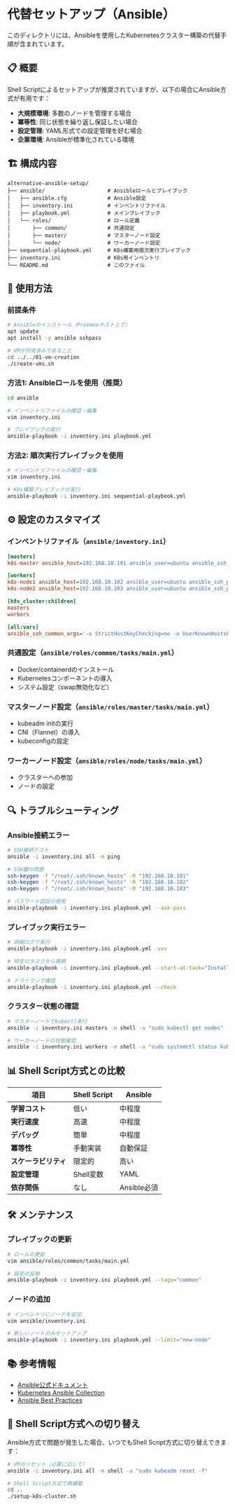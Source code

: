 # 代替セットアップ（Ansible）

このディレクトリには、Ansibleを使用したKubernetesクラスター構築の代替手順が含まれています。

## 📋 概要

Shell Scriptによるセットアップが推奨されていますが、以下の場合にAnsible方式が有用です：

- **大規模環境**: 多数のノードを管理する場合
- **冪等性**: 同じ状態を繰り返し保証したい場合
- **設定管理**: YAML形式での設定管理を好む場合
- **企業環境**: Ansibleが標準化されている環境

## 🏗️ 構成内容

```
alternative-ansible-setup/
├── ansible/                    # Ansibleロールとプレイブック
│   ├── ansible.cfg             # Ansible設定
│   ├── inventory.ini           # インベントリファイル
│   ├── playbook.yml            # メインプレイブック
│   └── roles/                  # ロール定義
│       ├── common/             # 共通設定
│       ├── master/             # マスターノード設定
│       └── node/               # ワーカーノード設定
├── sequential-playbook.yml     # K8s構築用順次実行プレイブック
├── inventory.ini               # K8s用インベントリ
└── README.md                   # このファイル
```

## 🚀 使用方法

### 前提条件

```bash
# Ansibleのインストール（Proxmoxホスト上で）
apt update
apt install -y ansible sshpass

# VMが作成済みであること
cd ../../01-vm-creation
./create-vms.sh
```

### 方法1: Ansibleロールを使用（推奨）

```bash
cd ansible

# インベントリファイルの確認・編集
vim inventory.ini

# プレイブックの実行
ansible-playbook -i inventory.ini playbook.yml
```

### 方法2: 順次実行プレイブックを使用

```bash
# インベントリファイルの確認・編集
vim inventory.ini

# K8s構築プレイブックの実行
ansible-playbook -i inventory.ini sequential-playbook.yml
```

## ⚙️ 設定のカスタマイズ

### インベントリファイル（`ansible/inventory.ini`）

```ini
[masters]
k8s-master ansible_host=192.168.10.101 ansible_user=ubuntu ansible_ssh_private_key_file=~/.ssh/id_rsa

[workers]
k8s-node1 ansible_host=192.168.10.102 ansible_user=ubuntu ansible_ssh_private_key_file=~/.ssh/id_rsa
k8s-node2 ansible_host=192.168.10.103 ansible_user=ubuntu ansible_ssh_private_key_file=~/.ssh/id_rsa

[k8s_cluster:children]
masters
workers

[all:vars]
ansible_ssh_common_args='-o StrictHostKeyChecking=no -o UserKnownHostsFile=/dev/null'
```

### 共通設定（`ansible/roles/common/tasks/main.yml`）

- Docker/containerdのインストール
- Kubernetesコンポーネントの導入
- システム設定（swap無効化など）

### マスターノード設定（`ansible/roles/master/tasks/main.yml`）

- kubeadm initの実行
- CNI（Flannel）の導入
- kubeconfigの設定

### ワーカーノード設定（`ansible/roles/node/tasks/main.yml`）

- クラスターへの参加
- ノードの設定

## 🔍 トラブルシューティング

### Ansible接続エラー

```bash
# SSH接続テスト
ansible -i inventory.ini all -m ping

# SSH鍵の問題
ssh-keygen -f "/root/.ssh/known_hosts" -R "192.168.10.101"
ssh-keygen -f "/root/.ssh/known_hosts" -R "192.168.10.102"
ssh-keygen -f "/root/.ssh/known_hosts" -R "192.168.10.103"

# パスワード認証の使用
ansible-playbook -i inventory.ini playbook.yml --ask-pass
```

### プレイブック実行エラー

```bash
# 詳細ログで実行
ansible-playbook -i inventory.ini playbook.yml -vvv

# 特定のタスクから再開
ansible-playbook -i inventory.ini playbook.yml --start-at-task="Install kubeadm"

# ドライランで確認
ansible-playbook -i inventory.ini playbook.yml --check
```

### クラスター状態の確認

```bash
# マスターノードでkubectl実行
ansible -i inventory.ini masters -m shell -a "sudo kubectl get nodes"

# ワーカーノードの状態確認
ansible -i inventory.ini workers -m shell -a "sudo systemctl status kubelet"
```

## 📊 Shell Script方式との比較

| 項目 | Shell Script | Ansible |
|------|-------------|---------|
| **学習コスト** | 低い | 中程度 |
| **実行速度** | 高速 | 中程度 |
| **デバッグ** | 簡単 | 中程度 |
| **冪等性** | 手動実装 | 自動保証 |
| **スケーラビリティ** | 限定的 | 高い |
| **設定管理** | Shell変数 | YAML |
| **依存関係** | なし | Ansible必須 |

## 🛠️ メンテナンス

### プレイブックの更新

```bash
# ロールの更新
vim ansible/roles/common/tasks/main.yml

# 設定の反映
ansible-playbook -i inventory.ini playbook.yml --tags="common"
```

### ノードの追加

```bash
# インベントリにノードを追加
vim ansible/inventory.ini

# 新しいノードのみセットアップ
ansible-playbook -i inventory.ini playbook.yml --limit="new-node"
```

## 📚 参考情報

- [Ansible公式ドキュメント](https://docs.ansible.com/)
- [Kubernetes Ansible Collection](https://github.com/kubernetes-sigs/kubespray)
- [Ansible Best Practices](https://docs.ansible.com/ansible/latest/user_guide/playbooks_best_practices.html)

## 🔄 Shell Script方式への切り替え

Ansible方式で問題が発生した場合、いつでもShell Script方式に切り替えできます：

```bash
# VMのリセット（必要に応じて）
ansible -i inventory.ini all -m shell -a "sudo kubeadm reset -f"

# Shell Script方式で再構築
cd ..
./setup-k8s-cluster.sh
```
